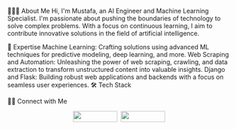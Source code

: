 👨🏻‍💻 About Me
Hi, I'm Mustafa, an AI Engineer and Machine Learning Specialist. I'm passionate about pushing the boundaries of technology to solve complex problems. With a focus on continuous learning, I aim to contribute innovative solutions in the field of artificial intelligence.

🤖 Expertise
Machine Learning: Crafting solutions using advanced ML techniques for predictive modeling, deep learning, and more.
Web Scraping and Automation: Unleashing the power of web scraping, crawling, and data extraction to transform unstructured content into valuable insights.
Django and Flask: Building robust web applications and backends with a focus on seamless user experiences.
🛠 Tech Stack
                              

🤝🏻 Connect with Me
<p align="center" dir="auto">
  <a href="https://www.linkedin.com/in/Bufarhan/" rel="nofollow"><img width="100px" height="25px" src="https://camo.githubusercontent.com/e066e19c76ab6ba90b2d6c61e733561fdfb921f08ad168b8c571aa72d0f5cbf3/68747470733a2f2f696d672e736869656c64732e696f2f62616467652f4d7573746166615f4b656c2d3030373742353f6c6f676f3d6c696e6b6564696e" data-canonical-src="https://img.shields.io/badge/Mustafa_Kel-0077B5?logo=linkedin" style="max-width: 100%;"></a>&nbsp;
  <a href="https://www.upwork.com/freelancers/Bufarhan" rel="nofollow"><img width="100px" height="25px" src="https://camo.githubusercontent.com/cc667ea4b2e730da782ee5808192794fc72f36eba62f2871a5b91f777c26b78d/68747470733a2f2f696d672e736869656c64732e696f2f62616467652f4d7573746166615f4b656c2d3466616234613f6c6f676f3d7570776f726b266c6f676f436f6c6f723d7768697465" data-canonical-src="https://img.shields.io/badge/Mustafa_Kel-4fab4a?logo=upwork&amp;logoColor=white" style="max-width: 100%;"></a>
</p>
